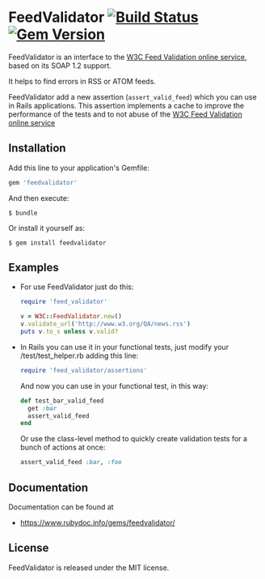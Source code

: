 # FeedValidator [![Build Status](https://travis-ci.org/edgar/feedvalidator.png?branch=master)](https://travis-ci.org/edgar/feedvalidator) [![Gem Version](https://badge.fury.io/rb/feedvalidator.svg)](http://badge.fury.io/rb/feedvalidator)

FeedValidator is an interface to the [W3C Feed Validation online service](http://validator.w3.org/feed/),
based on its SOAP 1.2 support.

It helps to find errors in RSS or ATOM feeds.

FeedValidator add a new assertion (`assert_valid_feed`) which you can use in Rails applications.
This assertion implements a cache to improve the performance of the tests and to not abuse of the
[W3C Feed Validation online service](http://validator.w3.org/feed/)


## Installation

Add this line to your application's Gemfile:

```ruby
gem 'feedvalidator'
```

And then execute:

    $ bundle

Or install it yourself as:

    $ gem install feedvalidator


## Examples

* For use FeedValidator just do this:

    ```ruby
    require 'feed_validator'

    v = W3C::FeedValidator.new()
    v.validate_url('http://www.w3.org/QA/news.rss')
    puts v.to_s unless v.valid?
    ```

* In Rails you can use it in your functional tests, just modify your /test/test_helper.rb adding this line:

    ```ruby
    require 'feed_validator/assertions'
    ```

  And now you can use in your functional test, in this way:

    ```ruby
    def test_bar_valid_feed
      get :bar
      assert_valid_feed
    end
    ```

  Or use the class-level method to quickly create validation tests for a bunch of actions at once:

    ```ruby
    assert_valid_feed :bar, :foo
    ```

## Documentation

Documentation can be found at

* https://www.rubydoc.info/gems/feedvalidator/

## License

FeedValidator is released under the MIT license.
